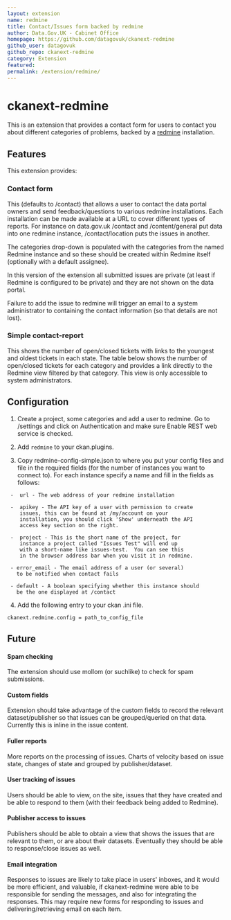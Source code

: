 ```yaml
---
layout: extension
name: redmine
title: Contact/Issues form backed by redmine
author: Data.Gov.UK - Cabinet Office
homepage: https://github.com/datagovuk/ckanext-redmine
github_user: datagovuk
github_repo: ckanext-redmine
category: Extension
featured: 
permalink: /extension/redmine/
---
```



# ckanext-redmine

This is an extension that provides a contact form for users to contact you about different categories of problems, backed by a [redmine](http://www.redmine.org/) installation.

## Features

This extension provides:

### Contact form 

This (defaults to /contact) that allows a user to contact the data portal owners and send feedback/questions to various redmine installations. Each installation can be made available at a URL to cover different types of reports.  For instance on data.gov.uk /contact and /content/general put data into one redmine instance, /contact/location puts the issues in another.

The categories drop-down is populated with the categories from the named Redmine instance and so these should be created within Redmine itself (optionally with a default assignee).

In this version of the extension all submitted issues are private (at least if Redmine is configured to be private) and they are not shown on the data portal.

Failure to add the issue to redmine will trigger an email to a system administrator to containing the contact information (so that details are not lost).

### Simple contact-report 

This shows the number of open/closed tickets with links to the youngest and oldest tickets in each state.  The table below shows the number of open/closed tickets for each category and provides a link directly to the Redmine view filtered by that category.  This view is only accessible to system administrators.


## Configuration

1. Create a project, some categories and add a user to redmine.  Go to /settings and click on Authentication and make sure Enable REST web service is checked.

2. Add ```redmine``` to your ckan.plugins.

3. Copy redmine-config-simple.json to where you put your config files and file in the required fields (for the number of instances you want to connect to). For each instance specify a name and fill in the fields as follows:


```
 -  url - The web address of your redmine installation 
 
 -  apikey - The API key of a user with permission to create 
    issues, this can be found at /my/account on your 
    installation, you should click 'Show' underneath the API 
    access key section on the right.
 
 -  project - This is the short name of the project, for 
    instance a project called "Issues Test" will end up 
    with a short-name like issues-test.  You can see this 
    in the browser address bar when you visit it in redmine.
 
 - error_email - The email address of a user (or several) 
   to be notified when contact fails
 
 - default - A boolean specifying whether this instance should
   be the one displayed at /contact
```

4. Add the following entry to your ckan .ini file.

```
ckanext.redmine.config = path_to_config_file
```

## Future

#### Spam checking

The extension should use mollom (or suchlike) to check for spam submissions.

#### Custom fields

Extension should take advantage of the custom fields to record the relevant dataset/publisher so that issues can be grouped/queried on that data. Currently this is inline in the issue content.

#### Fuller reports

More reports on the processing of issues. Charts of velocity based on issue state, changes of state and grouped by publisher/dataset.

#### User tracking of issues

Users should be able to view, on the site, issues that they have created and be able to respond to them (with their feedback being added to Redmine).

#### Publisher access to issues

Publishers should be able to obtain a view that shows the issues that are relevant to them, or are about their datasets. Eventually they should be able to response/close issues as well.

#### Email integration

Responses to issues are likely to take place in users' inboxes, and it would be more efficient, and valuable, if ckanext-redmine were able to be responsible for sending the messages, and also for integrating the responses.  This may require new forms for responding to issues and delivering/retrieving email on each item.





